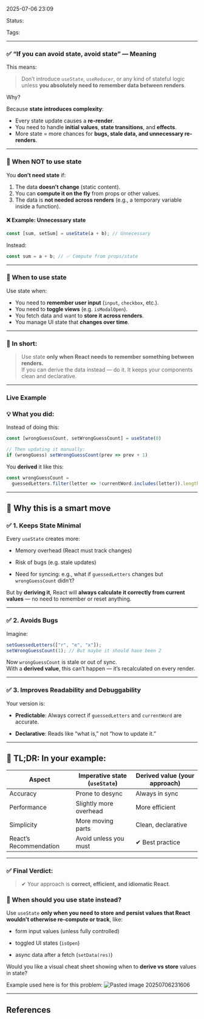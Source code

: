 
2025-07-06 23:09

Status:

Tags:

---
### ✅ **“If you can avoid state, avoid state” — Meaning**

This means:

> Don’t introduce `useState`, `useReducer`, or any kind of stateful logic unless **you absolutely need to remember data between renders**.

Why?

Because **state introduces complexity**:  
- Every state update causes a **re-render**.
- You need to handle **initial values**, **state transitions**, and **effects**.
- More state = more chances for **bugs, stale data, and unnecessary re-renders**.

---

### 🎯 When NOT to use state
You **don’t need state** if:
1. The data **doesn’t change** (static content).
2. You can **compute it on the fly** from props or other values.
3. The data is **not needed across renders** (e.g., a temporary variable inside a function).

#### ❌ Example: Unnecessary state
```jsx
const [sum, setSum] = useState(a + b); // Unnecessary
```

Instead:
```jsx
const sum = a + b; // ✅ Compute from props/state
```

---

### 🧠 When to use state
Use state when:
- You need to **remember user input** (`input`, `checkbox`, etc.).
- You need to **toggle views** (e.g. `isModalOpen`).
- You fetch data and want to **store it across renders**.
- You manage UI state that **changes over time**.

---

### 📌 In short:
> Use state **only when React needs to remember something between renders.**  
> If you can derive the data instead — do it. It keeps your components clean and declarative.


---
### Live Example

### 💡 What you did:

Instead of doing this:

```jsx
const [wrongGuessCount, setWrongGuessCount] = useState(0)

// Then updating it manually:
if (wrongGuess) setWrongGuessCount(prev => prev + 1)
```

You **derived** it like this:

```jsx
const wrongGuessCount = 
  guessedLetters.filter(letter => !currentWord.includes(letter)).length
```

---

## 🧠 Why this is a smart move

### ✅ 1. **Keeps State Minimal**

Every `useState` creates more:

- Memory overhead (React must track changes)
    
- Risk of bugs (e.g. stale updates)
    
- Need for syncing: e.g., what if `guessedLetters` changes but `wrongGuessCount` didn’t?
    

But by **deriving it**, React will **always calculate it correctly from current values** — no need to remember or reset anything.

---

### ✅ 2. **Avoids Bugs**

Imagine:

```js
setGuessedLetters(["r", "e", "x"]);
setWrongGuessCount(1); // But maybe it should have been 2
```

Now `wrongGuessCount` is stale or out of sync.  
With a **derived value**, this can’t happen — it’s recalculated on every render.

---

### ✅ 3. **Improves Readability and Debuggability**

Your version is:

- **Predictable**: Always correct if `guessedLetters` and `currentWord` are accurate.
    
- **Declarative**: Reads like “what is,” not “how to update it.”
    

---

## 🚀 TL;DR: In your example:

|Aspect|Imperative state (`useState`)|Derived value (your approach)|
|---|---|---|
|Accuracy|Prone to desync|Always in sync|
|Performance|Slightly more overhead|More efficient|
|Simplicity|More moving parts|Clean, declarative|
|React’s Recommendation|Avoid unless you must|✔ Best practice|

---

### ✅ Final Verdict:

> ✔ Your approach is **correct, efficient, and idiomatic React**.

### 🔁 When should you use state instead?

Use `useState` **only when you need to store and persist values that React wouldn't otherwise re-compute or track**, like:

- form input values (unless fully controlled)
    
- toggled UI states (`isOpen`)
    
- async data after a fetch (`setData(res)`)
    

Would you like a visual cheat sheet showing when to **derive vs store** values in state?

Example used here is for this problem:
![Pasted image 20250706231606](../../../2%20-%20Source%20Material/Media%20and%20other%20files/Pasted%20image%2020250706231606.png) 



---
## References